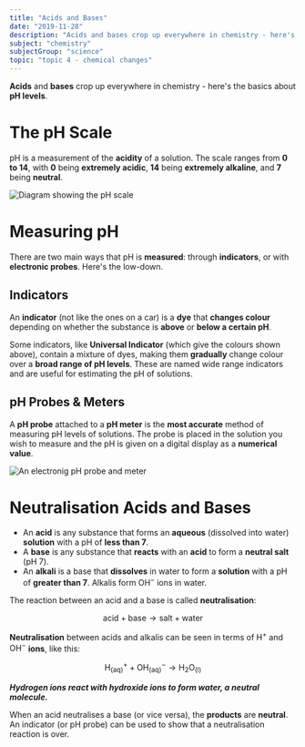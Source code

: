 ```yaml
---
title: "Acids and Bases"
date: "2019-11-28"
description: "Acids and bases crop up everywhere in chemistry - here's the basics about pH levels."
subject: "chemistry"
subjectGroup: "science"
topic: "topic 4 - chemical changes"
---
```


**Acids** and **bases** crop up everywhere in chemistry - here's the basics about **pH levels**.

# The pH Scale

pH is a measurement of the **acidity** of a solution. The scale ranges from **0 to 14**, with **0** being **extremely acidic**, **14** being **extremely alkaline**, and **7** being **neutral**.

![Diagram showing the pH scale](articles/chemistry/topic-4/ph-scale.jpg)

# Measuring pH

There are two main ways that pH is **measured**: through **indicators**, or with **electronic probes**. Here's the low-down.

## Indicators

An **indicator** (not like the ones on a car) is a **dye** that **changes colour** depending on whether the substance is **above** or **below a certain pH**.

Some indicators, like **Universal Indicator** (which give the colours shown above), contain a mixture of dyes, making them **gradually** change colour over a **broad range of pH levels**. These are named wide range indicators and are useful for estimating the pH of solutions.

## pH Probes & Meters

A **pH probe** attached to a **pH meter** is the **most accurate** method of measuring pH levels of solutions. The probe is placed in the solution you wish to measure and the pH is given on a digital display as a **numerical value**.

![An electronig pH probe and meter](articles/chemistry/topic-4/ph-probe.jpg)

# Neutralisation Acids and Bases

- An **acid** is any substance that forms an **aqueous** (dissolved into water) **solution** with a pH of **less than 7**.
- A **base** is any substance that **reacts** with an **acid** to form a **neutral salt** (pH 7).
- An **alkali** is a base that **dissolves** in water to form a **solution** with a pH of **greater than 7**. Alkalis form $\text{OH}^-$ ions in water.

The reaction between an acid and a base is called **neutralisation**:

$$
\text{acid} + \text{base} \to \text{salt} + \text{water}
$$

**Neutralisation** between acids and alkalis can be seen in terms of $\text{H}^+$ and $\text{OH}^-$ **ions**, like this:

$$
\text{H}^+_\text{(aq)} + \text{OH}^-_\text{(aq)} \to \text{H}_2\text{O}_\text{(l)}
$$

_**Hydrogen ions react with hydroxide ions to form water, a neutral molecule.**_

When an acid neutralises a base (or vice versa), the **products** are **neutral**. An indicator (or pH probe) can be used to show that a neutralisation reaction is over.
